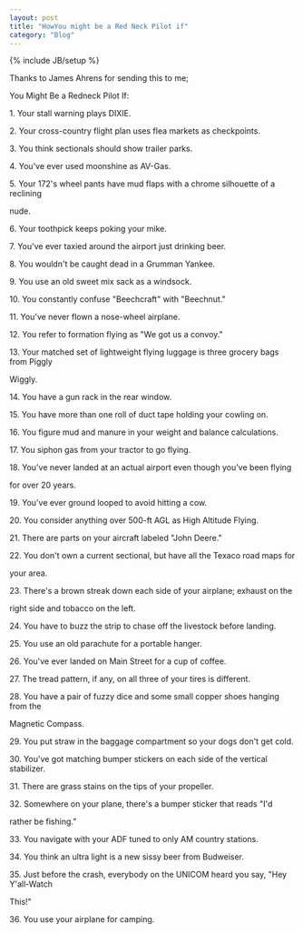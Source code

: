 ```yaml
---
layout: post
title: "HowYou might be a Red Neck Pilot if"
category: "Blog"
---
```

{% include JB/setup %}

Thanks to James Ahrens for sending this to me;

You Might Be a Redneck Pilot If: 

1\. Your stall warning plays DIXIE. 

2\. Your cross-country flight plan uses flea markets as checkpoints. 

3\. You think sectionals should show trailer parks. 

4\. You've ever used moonshine as AV-Gas. 

5\. Your 172's wheel pants have mud flaps with a chrome silhouette of a reclining

nude. 

6\. Your toothpick keeps poking your mike. 

7\. You've ever taxied around the airport just drinking beer. 

8\. You wouldn't be caught dead in a Grumman Yankee. 

9\. You use an old sweet mix sack as a windsock. 

10\. You constantly confuse "Beechcraft" with "Beechnut." 

11\. You've never flown a nose-wheel airplane. 

12\. You refer to formation flying as "We got us a convoy." 

13\. Your matched set of lightweight flying luggage is three grocery bags from Piggly

Wiggly. 

14\. You have a gun rack in the rear window. 

15\. You have more than one roll of duct tape holding your cowling on. 

16\. You figure mud and manure in your weight and balance calculations. 

17\. You siphon gas from your tractor to go flying. 

18\. You've never landed at an actual airport even though you've been flying

for over 20 years. 

19\. You've ever ground looped to avoid hitting a cow. 

20\. You consider anything over 500-ft AGL as High Altitude Flying. 

21\. There are parts on your aircraft labeled "John Deere." 

22\. You don't own a current sectional, but have all the Texaco road maps for

your area. 

23\. There's a brown streak down each side of your airplane; exhaust on the 

right side and tobacco on the left. 

24\. You have to buzz the strip to chase off the livestock before landing. 

25\. You use an old parachute for a portable hanger. 

26\. You've ever landed on Main Street for a cup of coffee. 

27\. The tread pattern, if any, on all three of your tires is different. 

28\. You have a pair of fuzzy dice and some small copper shoes hanging from the 

Magnetic Compass. 

29\. You put straw in the baggage compartment so your dogs don't get cold. 

30\. You've got matching bumper stickers on each side of the vertical stabilizer.

31\. There are grass stains on the tips of your propeller. 

32\. Somewhere on your plane, there's a bumper sticker that reads "I'd

rather be fishing." 

33\. You navigate with your ADF tuned to only AM country stations. 

34\. You think an ultra light is a new sissy beer from Budweiser. 

35\. Just before the crash, everybody on the UNICOM heard you say, "Hey Y'all-Watch

This!" 

36\. You use your airplane for camping.